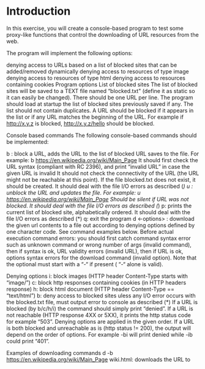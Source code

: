 
# Introduction
In this exercise, you will create a console-based program to test some proxy-like functions that control the downloading of URL resources from the web.

The program will implement the following options:

denying access to URLs based on a list of blocked sites that can be added/removed dynamically
denying access to resources of type image
denying access to resources of type html
denying access to resources containing cookies
Program options
List of blocked sites
The list of blocked sites will be saved to a TEXT file named “blocked.txt" (define it as static so it can easily be changed). There should be one URL per line. The program should load at startup the list of blocked sites previously saved if any. The list should not contain duplicates. A URL should be blocked if it appears in the list or if any URL matches the beginning of the URL. For example if http://x.y.z is blocked, http://x.y.z/hello should be blocked.

Console based commands
The following console-based commands should be implemented:

b <url>: block a URL, adds the URL to the list of blocked URL saves to the file. For example: b https://en.wikipedia.org/wiki/Main_Page
It should first check the URL syntax (compliant with RC 2396), and print “invalid URL” in case the given URL is invalid
It should not check the connectivity of the URL (the URL might not be reachable at this point).
If the file blocked.txt does not exist, it should be created.
It should deal with the file I/O errors as described (*)
u <url>: unblock the URL and updates the file. For example: u https://en.wikipedia.org/wiki/Main_Page
Should be silent if URL was not blocked.
It should deal with the file I/O errors as described (*)
p: prints the current list of blocked site, alphabetically ordered. It should deal with the file I/O errors as described (*)
q: exit the program
d <-options> <url> <out>: download the given url contents to a file out according to denying options defined by one character code. See command examples below.
Before actual execution command errors: you should first catch command syntax error such as unknown command or wrong number of args (invalid command), then if syntax is ok, URL validity errors (invalid URL), then if URL is ok, options syntax errors for the download command (invalid option). Note that the optional <list of options> must start with a “-“ if present ( “-“ alone is valid).

Denying options
i: block images (HTTP header Content-Type starts with “image/”)
c: block http responses containing cookies (in HTTP headers response)
h: block html document (HTTP header Content-Type == “text/html”)
b: deny access to blocked sites uless any I/O error occurs with the blocked.txt file, must output error to console as described (*)
If a URL is blocked (by b/c/h/i) the command should simply print “denied”. If a URL is not reachable (HTTP response 4XX or 5XX), it prints the http status code for example “503”. Denying options are applied in the given order. If a URL is both blocked and unreachable as is (http status != 200), the output will depend on the order of options. For example -bi will print denied while -ib could print “401”.

Examples of downloading commands
d -b https://en.wikipedia.org/wiki/Main_Page wiki.html: downloads the URL to
